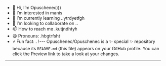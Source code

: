 - 👋 Hi, I’m Opuschenec)))
- 👀 I’m interested in manis
- 🌱 I’m currently learning ..ytrdyetfgh
- 💞️ I’m looking to collaborate on ..
- 📫 How to reach me .kutjndhtyh
- 😄 Pronouns: .hbgtrfsht
- ⚡ Fun fact: .
!---
Opuschenec/Opuschenec is a ✨ special ✨ repository because its `README.md` (this file) appears on your GitHub profile.
You can click the Preview link to take a look at your changes.
---

